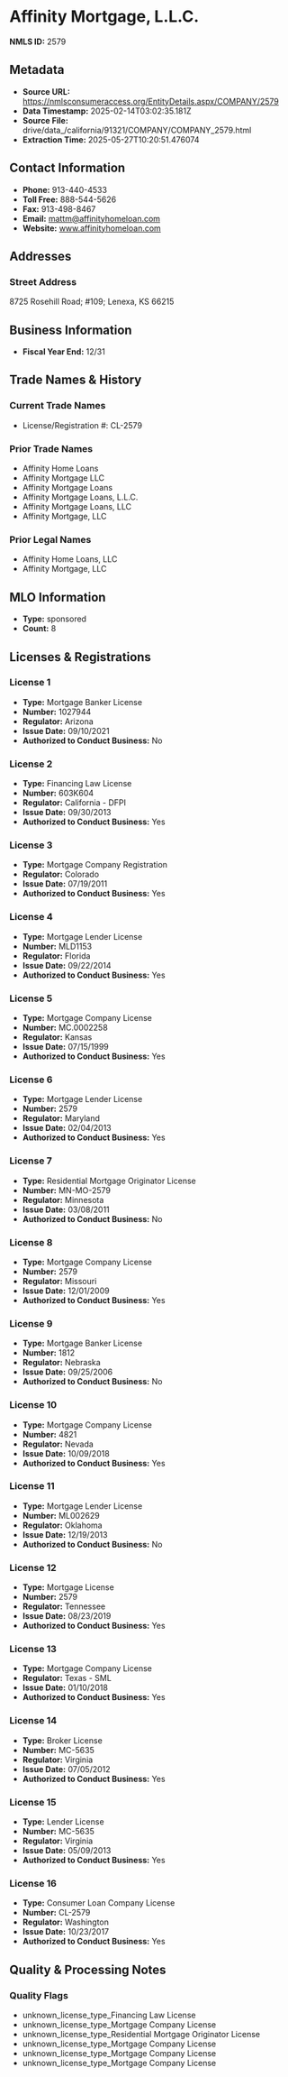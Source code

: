 # Affinity Mortgage, L.L.C.

**NMLS ID:** 2579

## Metadata
- **Source URL:** https://nmlsconsumeraccess.org/EntityDetails.aspx/COMPANY/2579
- **Data Timestamp:** 2025-02-14T03:02:35.181Z
- **Source File:** drive/data_/california/91321/COMPANY/COMPANY_2579.html
- **Extraction Time:** 2025-05-27T10:20:51.476074

## Contact Information
- **Phone:** 913-440-4533
- **Toll Free:** 888-544-5626
- **Fax:** 913-498-8467
- **Email:** mattm@affinityhomeloan.com
- **Website:** www.affinityhomeloan.com

## Addresses
### Street Address
8725 Rosehill Road; #109; Lenexa, KS 66215

## Business Information
- **Fiscal Year End:** 12/31

## Trade Names & History
### Current Trade Names
- License/Registration #: CL-2579

### Prior Trade Names
- Affinity Home Loans
- Affinity Mortgage LLC
- Affinity Mortgage Loans
- Affinity Mortgage Loans, L.L.C.
- Affinity Mortgage Loans, LLC
- Affinity Mortgage, LLC

### Prior Legal Names
- Affinity Home Loans, LLC
- Affinity Mortgage, LLC

## MLO Information
- **Type:** sponsored
- **Count:** 8

## Licenses & Registrations

### License 1
- **Type:** Mortgage Banker License
- **Number:** 1027944
- **Regulator:** Arizona
- **Issue Date:** 09/10/2021
- **Authorized to Conduct Business:** No

### License 2
- **Type:** Financing Law License
- **Number:** 603K604
- **Regulator:** California - DFPI
- **Issue Date:** 09/30/2013
- **Authorized to Conduct Business:** Yes

### License 3
- **Type:** Mortgage Company Registration
- **Regulator:** Colorado
- **Issue Date:** 07/19/2011
- **Authorized to Conduct Business:** Yes

### License 4
- **Type:** Mortgage Lender License
- **Number:** MLD1153
- **Regulator:** Florida
- **Issue Date:** 09/22/2014
- **Authorized to Conduct Business:** Yes

### License 5
- **Type:** Mortgage Company License
- **Number:** MC.0002258
- **Regulator:** Kansas
- **Issue Date:** 07/15/1999
- **Authorized to Conduct Business:** Yes

### License 6
- **Type:** Mortgage Lender License
- **Number:** 2579
- **Regulator:** Maryland
- **Issue Date:** 02/04/2013
- **Authorized to Conduct Business:** Yes

### License 7
- **Type:** Residential Mortgage Originator License
- **Number:** MN-MO-2579
- **Regulator:** Minnesota
- **Issue Date:** 03/08/2011
- **Authorized to Conduct Business:** No

### License 8
- **Type:** Mortgage Company License
- **Number:** 2579
- **Regulator:** Missouri
- **Issue Date:** 12/01/2009
- **Authorized to Conduct Business:** Yes

### License 9
- **Type:** Mortgage Banker License
- **Number:** 1812
- **Regulator:** Nebraska
- **Issue Date:** 09/25/2006
- **Authorized to Conduct Business:** No

### License 10
- **Type:** Mortgage Company License
- **Number:** 4821
- **Regulator:** Nevada
- **Issue Date:** 10/09/2018
- **Authorized to Conduct Business:** Yes

### License 11
- **Type:** Mortgage Lender License
- **Number:** ML002629
- **Regulator:** Oklahoma
- **Issue Date:** 12/19/2013
- **Authorized to Conduct Business:** No

### License 12
- **Type:** Mortgage License
- **Number:** 2579
- **Regulator:** Tennessee
- **Issue Date:** 08/23/2019
- **Authorized to Conduct Business:** Yes

### License 13
- **Type:** Mortgage Company License
- **Regulator:** Texas - SML
- **Issue Date:** 01/10/2018
- **Authorized to Conduct Business:** Yes

### License 14
- **Type:** Broker License
- **Number:** MC-5635
- **Regulator:** Virginia
- **Issue Date:** 07/05/2012
- **Authorized to Conduct Business:** Yes

### License 15
- **Type:** Lender License
- **Number:** MC-5635
- **Regulator:** Virginia
- **Issue Date:** 05/09/2013
- **Authorized to Conduct Business:** Yes

### License 16
- **Type:** Consumer Loan Company License
- **Number:** CL-2579
- **Regulator:** Washington
- **Issue Date:** 10/23/2017
- **Authorized to Conduct Business:** Yes

## Quality & Processing Notes
### Quality Flags
- unknown_license_type_Financing Law License
- unknown_license_type_Mortgage Company License
- unknown_license_type_Residential Mortgage Originator License
- unknown_license_type_Mortgage Company License
- unknown_license_type_Mortgage Company License
- unknown_license_type_Mortgage Company License
